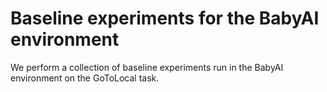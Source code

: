 # Baseline experiments for the BabyAI environment

We perform a collection of baseline experiments run in the BabyAI environment
 on the GoToLocal task.